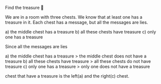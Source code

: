 Find the treasure 👑

We are in a room with three chests. We know that at least one has a treasure in it. Each chest has a message, but all the messages are lies.

a) the middle chest  has a treasure
b) all these chests have treasure
c) only one has a treasure

Since all the messages are lies

a) the middle chest  has a treasure > the middle chest does not have a treasure 
b) all these chests have treasure > all these chests do not have treasure
c) only one has a treasure > only one does not have a treasure

chest that have a treasure is the left(a) and the right(c) chest.
